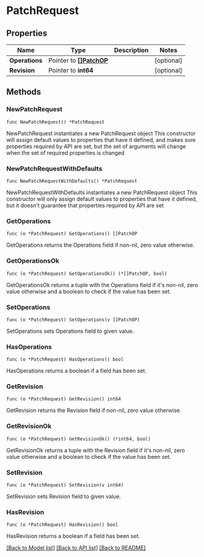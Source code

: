 # PatchRequest

## Properties

Name | Type | Description | Notes
------------ | ------------- | ------------- | -------------
**Operations** | Pointer to [**[]PatchOP**](PatchOP.md) |  | [optional] 
**Revision** | Pointer to **int64** |  | [optional] 

## Methods

### NewPatchRequest

`func NewPatchRequest() *PatchRequest`

NewPatchRequest instantiates a new PatchRequest object
This constructor will assign default values to properties that have it defined,
and makes sure properties required by API are set, but the set of arguments
will change when the set of required properties is changed

### NewPatchRequestWithDefaults

`func NewPatchRequestWithDefaults() *PatchRequest`

NewPatchRequestWithDefaults instantiates a new PatchRequest object
This constructor will only assign default values to properties that have it defined,
but it doesn't guarantee that properties required by API are set

### GetOperations

`func (o *PatchRequest) GetOperations() []PatchOP`

GetOperations returns the Operations field if non-nil, zero value otherwise.

### GetOperationsOk

`func (o *PatchRequest) GetOperationsOk() (*[]PatchOP, bool)`

GetOperationsOk returns a tuple with the Operations field if it's non-nil, zero value otherwise
and a boolean to check if the value has been set.

### SetOperations

`func (o *PatchRequest) SetOperations(v []PatchOP)`

SetOperations sets Operations field to given value.

### HasOperations

`func (o *PatchRequest) HasOperations() bool`

HasOperations returns a boolean if a field has been set.

### GetRevision

`func (o *PatchRequest) GetRevision() int64`

GetRevision returns the Revision field if non-nil, zero value otherwise.

### GetRevisionOk

`func (o *PatchRequest) GetRevisionOk() (*int64, bool)`

GetRevisionOk returns a tuple with the Revision field if it's non-nil, zero value otherwise
and a boolean to check if the value has been set.

### SetRevision

`func (o *PatchRequest) SetRevision(v int64)`

SetRevision sets Revision field to given value.

### HasRevision

`func (o *PatchRequest) HasRevision() bool`

HasRevision returns a boolean if a field has been set.


[[Back to Model list]](../README.md#documentation-for-models) [[Back to API list]](../README.md#documentation-for-api-endpoints) [[Back to README]](../README.md)


